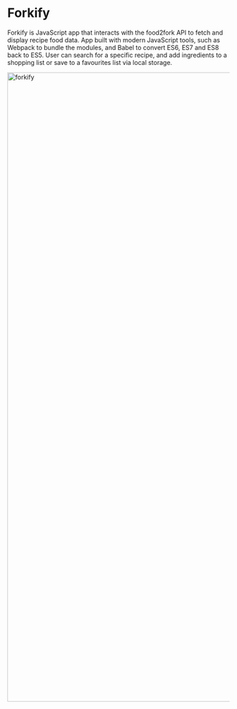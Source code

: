 # Forkify

Forkify is JavaScript app that interacts with the food2fork API to fetch and display recipe food data. 
App built with modern JavaScript tools, such as Webpack to bundle the modules, and Babel to convert ES6, ES7 and ES8 back to ES5. 
User can search for a specific recipe, and add ingredients to a shopping list or save to a favourites list via local storage. 



<img width="1427" alt="forkify" src="https://user-images.githubusercontent.com/43690415/98884800-d1c7f380-245e-11eb-912a-df29f238de6e.png">
